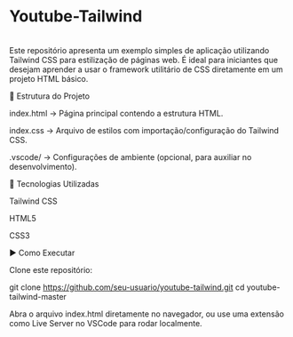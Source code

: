 # Youtube-Tailwind
<br/>
Este repositório apresenta um exemplo simples de aplicação utilizando Tailwind CSS para estilização de páginas web.
É ideal para iniciantes que desejam aprender a usar o framework utilitário de CSS diretamente em um projeto HTML básico.

📂 Estrutura do Projeto

index.html → Página principal contendo a estrutura HTML.

index.css → Arquivo de estilos com importação/configuração do Tailwind CSS.

.vscode/ → Configurações de ambiente (opcional, para auxiliar no desenvolvimento).

🚀 Tecnologias Utilizadas

Tailwind CSS

HTML5

CSS3

▶️ Como Executar

Clone este repositório:

git clone https://github.com/seu-usuario/youtube-tailwind.git
cd youtube-tailwind-master


Abra o arquivo index.html diretamente no navegador, ou use uma extensão como Live Server no VSCode para rodar localmente.
